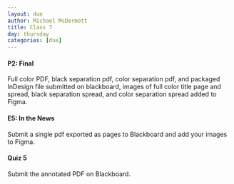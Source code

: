 ```yaml
---
layout: due
author: Michael McDermott
title: Class 7
day: thursday
categories: [due]
---
```

#### P2: Final
Full color PDF, black separation pdf, color separation pdf, and packaged InDesign file submitted on blackboard, images of full color title page and spread, black separation spread, and color separation spread added to Figma.

#### E5: In the News
Submit a single pdf exported as pages to Blackboard and add your images to Figma.

#### Quiz 5
Submit the annotated PDF on Blackboard.